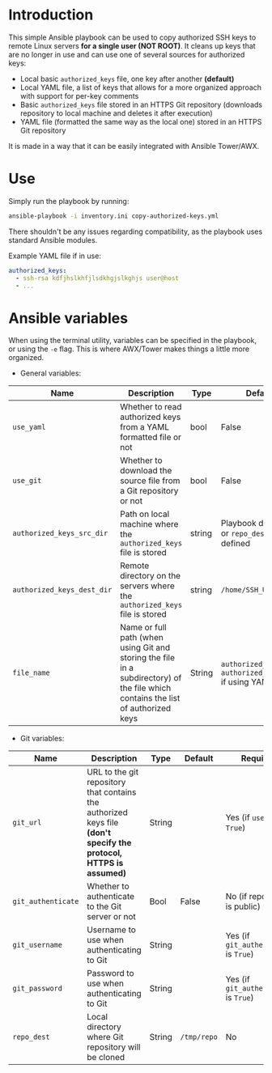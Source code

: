 # Introduction

This simple Ansible playbook can be used to copy authorized SSH keys to remote Linux servers **for a single user (NOT ROOT)**. It cleans up keys that are no longer in use and can use one of several sources for authorized keys:
- Local basic `authorized_keys` file, one key after another **(default)**
- Local YAML file, a list of keys that allows for a more organized approach with support for per-key comments
- Basic `authorized_keys` file stored in an HTTPS Git repository (downloads repository to local machine and deletes it after execution)
- YAML file (formatted the same way as the local one) stored in an HTTPS Git repository

It is made in a way that it can be easily integrated with Ansible Tower/AWX.

# Use

Simply run the playbook by running:

``` bash
ansible-playbook -i inventory.ini copy-authorized-keys.yml
```

There shouldn't be any issues regarding compatibility, as the playbook uses standard Ansible modules.

Example YAML file if in use:

``` yaml
authorized_keys:
  - ssh-rsa kdfjhslkhfjlsdkhgjslkghjs user@host
  - ...
```
# Ansible variables

When using the terminal utility, variables can be specified in the playbook, or using the `-e` flag. This is where AWX/Tower makes things a little more organized.

- General variables:

| Name                       | Description                                                                                                                      | Type   | Default                                                  | Required |
| -------------------------- | -------------------------------------------------------------------------------------------------------------------------------- | ------ | -------------------------------------------------------- | -------- |
| `use_yaml`                 | Whether to read authorized keys from a YAML formatted file or not                                                                | bool   | False                                                    | No       |
| `use_git`                  | Whether to download the source file from a Git repository or not                                                                 | bool   | False                                                    | No       |
| `authorized_keys_src_dir`  | Path on local machine where the `authorized_keys` file is stored                                                                 | string | Playbook directory or `repo_dest` if defined             | No       |
| `authorized_keys_dest_dir` | Remote directory on the servers where the `authorized_keys` file is stored                                                       | string | `/home/SSH_USER/.ssh`                                    | No       |
| `file_name`                | Name or full path (when using Git and storing the file in a subdirectory) of the file which contains the list of authorized keys | String | `authorized_keys` or `authorized_keys.yml` if using YAML |          |

- Git variables:

| Name               | Description                                                                                                         | Type   | Default                                                  | Required                              |
| ------------------ | ------------------------------------------------------------------------------------------------------------------- | ------ | -------------------------------------------------------- | ------------------------------------- |
| `git_url`          | URL to the git repository that contains the authorized keys file **(don't specify the protocol, HTTPS is assumed)** | String |                                                          | Yes (if `use_git` is `True`)          |
| `git_authenticate` | Whether to authenticate to the Git server or not                                                                    | Bool   | False                                                    | No (if repository is public)          |
| `git_username`     | Username to use when authenticating to Git                                                                          | String |                                                          | Yes (if `git_authenticate` is `True`) |
| `git_password`     | Password to use when authenticating to Git                                                                          | String |                                                          | Yes (if `git_authenticate` is `True`) |
| `repo_dest`        | Local directory where Git repository will be cloned                                                                 | String | `/tmp/repo`                                              | No                                    |
